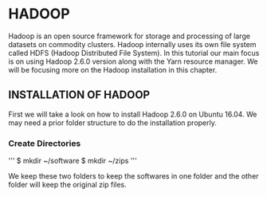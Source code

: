 # HADOOP	

Hadoop is an open source framework for storage and processing of large datasets
on commodity clusters. Hadoop internally uses its own file system called 
HDFS (Hadoop Distributed File System). In this tutorial our main focus is on 
using Hadoop 2.6.0 version along with the Yarn resource manager. We will be 
focusing more on the Hadoop installation in this chapter. 

## INSTALLATION OF HADOOP

First we will take a look on how to install Hadoop 2.6.0 on Ubuntu 16.04. We may
need a prior folder structure to do the installation properly. 

### Create Directories

'''
$ mkdir ~/software
$ mkdir ~/zips
'''

We keep these two folders to keep the softwares in one folder and the other 
folder will keep the original zip files. 



